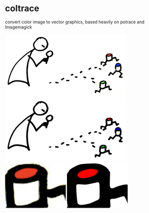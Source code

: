 # coltrace

convert color image to vector graphics, based heavily on potrace and Imagemagick

<img src="https://raw.githubusercontent.com/arnehilmann/coltrace/master/examples/logo.jpeg" width="400px" style="background: lightgrey;"/>

<img src="https://raw.githubusercontent.com/arnehilmann/coltrace/master/examples/logo.color.svg?sanitize=true" width="400px" style="background: lightgrey;"/>

<br/>

<img src="https://raw.githubusercontent.com/arnehilmann/coltrace/master/examples/logo.jpeg.zoomed.png" width="200px" style="background: lightgrey;"/>
<img src="https://raw.githubusercontent.com/arnehilmann/coltrace/master/examples/logo.svg.zoomed.png" width="200px" style="background: lightgrey;"/>
